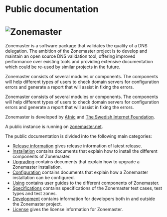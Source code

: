 <!-- This document replaces public/README.md on doc.zonemaster.net  -->

# Public documentation

# ![Zonemaster][Zonemaster-logo]

<!-- The text below has been taken from the Introduction section in main README and
should be kept in sync with the source. -->

Zonemaster is a software package that validates the quality of a DNS delegation.
The ambition of the Zonemaster project is to develop and maintain an open source
DNS validation tool, offering improved performance over existing tools and providing
extensive documentation which could be re-used by similar projects in the future.

Zonemaster consists of several modules or components. The components will help
different types of users to check domain servers for configuration errors and
generate a report that will assist in fixing the errors.

Zonemaster consists of several modules or components. The components will help
different types of users to check domain servers for configuration errors and
generate a report that will assist in fixing the errors.

Zonemaster is developed by [Afnic] and [The Swedish Internet Foundation].

A public instance is running on [zonemaster.net].

<!-- The text below has been copied from public/README.md and should be kept in
sync with the source -->

The public documentation is divided into the following main categories:

* [Release information](RELEASE.md) gives release information of latest release.
* [Installation](installation/README.md) contains documents that explain how to
  install the different components of Zonemaster.
* [Upgrading](upgrading/README.md) contains documents that explain how to upgrade
  a Zonemaster installation.
* [Configuration](configuration/README.md) contains documents that explain how a
  Zonemaster installation can be configured.
* [Using](using/README.md) contains user guides to the different components of
  Zonemaster.
* [Specifications](specifications/README.md) contains specifications of the
  Zonemaster test cases, test types and test zones.
* [Development](development/README.md) contains information for developers both
  in and outside the Zonemaster project.
* [License](LICENSE.md) gives the license information for Zonemaster.


[AFNIC]:                                            https://www.afnic.fr/en/
[The Swedish Internet Foundation]:                  https://internetstiftelsen.se/en/
[Zonemaster.net]:                                   https://zonemaster.net

<!-- Location on doc.zonemaster.net: --> 
[Zonemaster-logo]:                                  ../zonemaster_logo_2021_color.png
